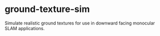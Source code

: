 # ground-texture-sim
Simulate realistic ground textures for use in downward facing monocular SLAM applications.
